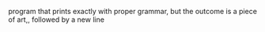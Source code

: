  program that prints exactly with proper grammar, but the outcome is a piece of art,, followed by a new line
